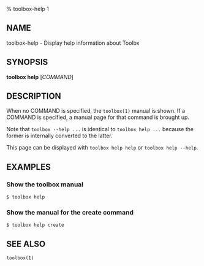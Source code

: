 % toolbox-help 1

## NAME
toolbox\-help - Display help information about Toolbx

## SYNOPSIS
**toolbox help** [*COMMAND*]

## DESCRIPTION

When no COMMAND is specified, the `toolbox(1)` manual is shown. If a COMMAND
is specified, a manual page for that command is brought up.

Note that `toolbox --help ...` is identical to `toolbox help ...` because the
former is internally converted to the latter.

This page can be displayed with `toolbox help help` or `toolbox help --help`.

## EXAMPLES

### Show the toolbox manual

```
$ toolbox help
```

### Show the manual for the create command

```
$ toolbox help create
```

## SEE ALSO

`toolbox(1)`

